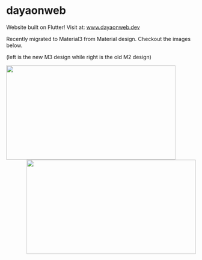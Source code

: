 # dayaonweb

Website built on Flutter! Visit at: www.dayaonweb.dev

Recently migrated to Material3 from Material design. Checkout the images below.  

(left is the new M3 design while right is the old M2 design)

<img src="https://user-images.githubusercontent.com/24220261/187981188-1884ee9e-6013-48b7-bb29-55e15d62fde1.png" width="450px" height="250px" align="left" />
<img src="https://user-images.githubusercontent.com/24220261/187981106-710d4884-38c0-43c3-98d1-f5b566e9a3cb.png" width="450px" height="250px" align="right" />

